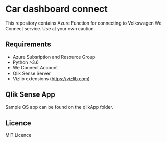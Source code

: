 # Car dashboard connect

This repository contains Azure Function for connecting to Volkswagen We Connect service. Use at your own caution.

## Requirements

* Azure Subsription and Resource Group
* Python >3.6
* We Connect Account
* Qlik Sense Server
* Vizlib extensions (https://vizlib.com)

## Qlik Sense App

Sample QS app can be found on the qlikApp folder.

## Licence

MIT Licence